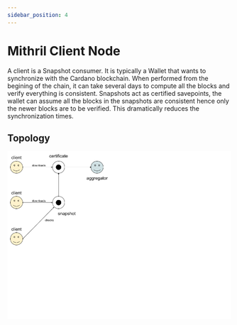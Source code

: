 ```yaml
---
sidebar_position: 4
---
```


# Mithril Client Node

A client is a Snapshot consumer. It is typically a Wallet that wants to synchronize with the Cardano blockchain. When performed from the begining of the chain, it can take several days to compute all the blocks and verify everything is consistent. Snapshots act as certified savepoints, the wallet can assume all the blocks in the snapshots are consistent hence only the newer blocks are to be verified. This dramatically reduces the synchronization times.

## Topology

![](images/client-workflow.png)
